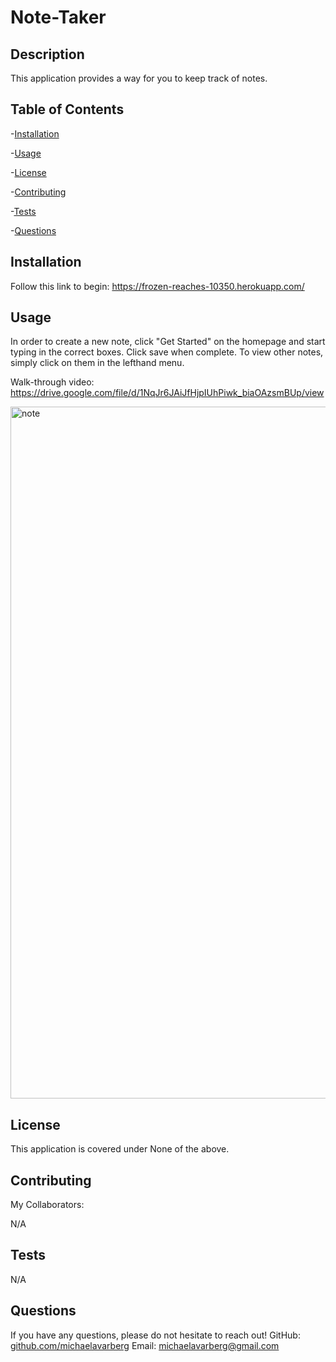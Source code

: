 
  # Note-Taker 
  
  

## Description
  
This application provides a way for you to keep track of notes. 

  ## Table of Contents
  
  -[Installation](#installation)   

  -[Usage](#usage) 

  -[License](#license)  

  -[Contributing](#contributing)   

  -[Tests](#tests)   

  -[Questions](#questions)  
  
  
  ## Installation
  
  Follow this link to begin: https://frozen-reaches-10350.herokuapp.com/

  ## Usage
    
In order to create a new note, click "Get Started" on the homepage and start typing in the correct boxes. Click save when complete. To view other notes, simply click on them in the lefthand menu.

Walk-through video: https://drive.google.com/file/d/1NqJr6JAiJfHjpIUhPiwk_biaOAzsmBUp/view

<img width="1107" alt="note" src="https://user-images.githubusercontent.com/107958109/188751142-42e4fae8-6b89-48c1-8e63-0c9cd1b11440.PNG">

  ## License
  
  This application is covered under None of the above.

  ## Contributing
  
  My Collaborators:

N/A

  ## Tests

N/A

  ## Questions

If you have any questions, please do not hesitate to reach out! 
GitHub: [github.com/michaelavarberg](https://github.com/michaelavarberg)
Email: [michaelavarberg@gmail.com](mailto:michaelavarberg@gmail.com)
